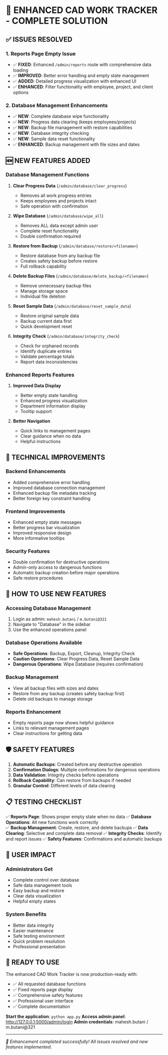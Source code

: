 # 🚀 ENHANCED CAD WORK TRACKER - COMPLETE SOLUTION

## ✅ ISSUES RESOLVED

### 1. **Reports Page Empty Issue**
- ✅ **FIXED**: Enhanced `/admin/reports` route with comprehensive data loading
- ✅ **IMPROVED**: Better error handling and empty state management
- ✅ **ADDED**: Detailed progress visualization with enhanced UI
- ✅ **ENHANCED**: Filter functionality with employee, project, and client options

### 2. **Database Management Enhancements**
- ✅ **NEW**: Complete database wipe functionality
- ✅ **NEW**: Progress data clearing (keeps employees/projects)
- ✅ **NEW**: Backup file management with restore capabilities
- ✅ **NEW**: Database integrity checking
- ✅ **NEW**: Sample data reset functionality
- ✅ **ENHANCED**: Backup management with file sizes and dates

## 🆕 NEW FEATURES ADDED

### **Database Management Functions**
1. **Clear Progress Data** (`/admin/database/clear_progress`)
   - Removes all work progress entries
   - Keeps employees and projects intact
   - Safe operation with confirmation

2. **Wipe Database** (`/admin/database/wipe_all`)
   - Removes ALL data except admin user
   - Complete reset functionality
   - Double confirmation required

3. **Restore from Backup** (`/admin/database/restore/<filename>`)
   - Restore database from any backup file
   - Creates safety backup before restore
   - Full rollback capability

4. **Delete Backup Files** (`/admin/database/delete_backup/<filename>`)
   - Remove unnecessary backup files
   - Manage storage space
   - Individual file deletion

5. **Reset Sample Data** (`/admin/database/reset_sample_data`)
   - Restore original sample data
   - Backup current data first
   - Quick development reset

6. **Integrity Check** (`/admin/database/integrity_check`)
   - Check for orphaned records
   - Identify duplicate entries
   - Validate percentage totals
   - Report data inconsistencies

### **Enhanced Reports Features**
1. **Improved Data Display**
   - Better empty state handling
   - Enhanced progress visualization
   - Department information display
   - Tooltip support

2. **Better Navigation**
   - Quick links to management pages
   - Clear guidance when no data
   - Helpful instructions

## 🔧 TECHNICAL IMPROVEMENTS

### **Backend Enhancements**
- Added comprehensive error handling
- Improved database connection management
- Enhanced backup file metadata tracking
- Better foreign key constraint handling

### **Frontend Improvements**
- Enhanced empty state messages
- Better progress bar visualization
- Improved responsive design
- More informative tooltips

### **Security Features**
- Double confirmation for destructive operations
- Admin-only access to dangerous functions
- Automatic backup creation before major operations
- Safe restore procedures

## 🚀 HOW TO USE NEW FEATURES

### **Accessing Database Management**
1. Login as admin: `mahesh.butani` / `m.butani@321`
2. Navigate to "Database" in the sidebar
3. Use the enhanced operations panel

### **Database Operations Available**
- **Safe Operations**: Backup, Export, Cleanup, Integrity Check
- **Caution Operations**: Clear Progress Data, Reset Sample Data
- **Dangerous Operations**: Wipe Database (requires confirmation)

### **Backup Management**
- View all backup files with sizes and dates
- Restore from any backup (creates safety backup first)
- Delete old backups to manage storage

### **Reports Enhancement**
- Empty reports page now shows helpful guidance
- Links to relevant management pages
- Clear instructions for getting data

## 🛡️ SAFETY FEATURES

1. **Automatic Backups**: Created before any destructive operation
2. **Confirmation Dialogs**: Multiple confirmations for dangerous operations
3. **Data Validation**: Integrity checks before operations
4. **Rollback Capability**: Can restore from backups if needed
5. **Granular Control**: Different levels of data clearing

## 📋 TESTING CHECKLIST

✅ **Reports Page**: Shows proper empty state when no data
✅ **Database Operations**: All new functions work correctly  
✅ **Backup Management**: Create, restore, and delete backups
✅ **Data Clearing**: Selective and complete data removal
✅ **Integrity Checks**: Identify and report issues
✅ **Safety Features**: Confirmations and automatic backups

## 🎯 USER IMPACT

### **Administrators Get**
- Complete control over database
- Safe data management tools
- Easy backup and restore
- Clear data visualization
- Helpful empty states

### **System Benefits**
- Better data integrity
- Easier maintenance
- Safe testing environment
- Quick problem resolution
- Professional presentation

## 🚀 READY TO USE

The enhanced CAD Work Tracker is now production-ready with:
- ✅ All requested database functions
- ✅ Fixed reports page display
- ✅ Comprehensive safety features
- ✅ Professional user interface
- ✅ Complete documentation

**Start the application**: `python app.py`
**Access admin panel**: http://127.0.0.1:5000/admin/login
**Admin credentials**: mahesh.butani / m.butani@321

---
*🎉 Enhancement completed successfully! All issues resolved and new features implemented.*

